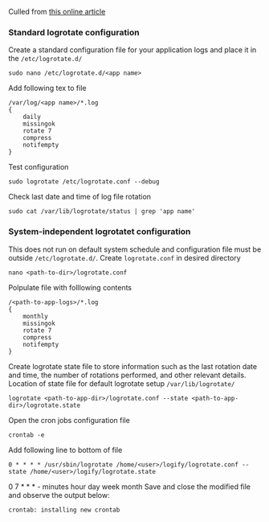 Culled from [this online article](https://betterstack.com/community/guides/logging/how-to-manage-log-files-with-logrotate-on-ubuntu-20-04/)

### Standard logrotate configuration
Create a standard configuration file for your application logs and place it in the `/etc/logrotate.d/`

```
sudo nano /etc/logrotate.d/<app name>
```

Add following tex to file

```
/var/log/<app name>/*.log
{
    daily
    missingok
    rotate 7
    compress
    notifempty
}
```

Test configuration

```
sudo logrotate /etc/logrotate.conf --debug
```

Check last date and time of log file rotation

```
sudo cat /var/lib/logrotate/status | grep 'app name'
```

### System-independent logrotatet configuration
This does not run on default system schedule and configuration file must be outside `/etc/logrotate.d/`.
Create `logrotate.conf` in desired directory

```
nano <path-to-dir>/logrotate.conf
```

Polpulate file with folllowing contents

```
/<path-to-app-logs>/*.log
{
    monthly
    missingok
    rotate 7
    compress
    notifempty
}
```

Create logrotate state file to store information such as the last rotation date and time, the number of rotations performed, and other relevant details.
Location of state file for default logrotate setup `/var/lib/logrotate/`

```
logrotate <path-to-app-dir>/logrotate.conf --state <path-to-app-dir>/logrotate.state
```

Open the cron jobs configuration file

```
crontab -e
```

Add following line to bottom of file

```
0 * * * * /usr/sbin/logrotate /home/<user>/logify/logrotate.conf --state /home/<user>/logify/logrotate.state
```
0 7 * * * - minutes hour day week month
Save and close the modified file and observe the output below:

```
crontab: installing new crontab
```
